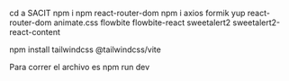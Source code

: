 cd a SACIT
npm i
npm react-router-dom
npm i axios formik yup react-router-dom animate.css flowbite flowbite-react sweetalert2 sweetalert2-react-content

npm install tailwindcss @tailwindcss/vite

Para correr el archivo es 
npm run dev
